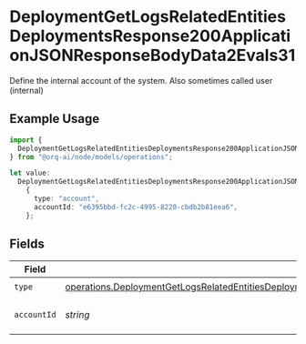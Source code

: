 # DeploymentGetLogsRelatedEntitiesDeploymentsResponse200ApplicationJSONResponseBodyData2Evals31

Define the internal account of the system. Also sometimes called user (internal)

## Example Usage

```typescript
import {
  DeploymentGetLogsRelatedEntitiesDeploymentsResponse200ApplicationJSONResponseBodyData2Evals31,
} from "@orq-ai/node/models/operations";

let value:
  DeploymentGetLogsRelatedEntitiesDeploymentsResponse200ApplicationJSONResponseBodyData2Evals31 =
    {
      type: "account",
      accountId: "e6395bbd-fc2c-4995-8220-cbdb2b81eea6",
    };
```

## Fields

| Field                                                                                                                                                                                                                                      | Type                                                                                                                                                                                                                                       | Required                                                                                                                                                                                                                                   | Description                                                                                                                                                                                                                                |
| ------------------------------------------------------------------------------------------------------------------------------------------------------------------------------------------------------------------------------------------ | ------------------------------------------------------------------------------------------------------------------------------------------------------------------------------------------------------------------------------------------ | ------------------------------------------------------------------------------------------------------------------------------------------------------------------------------------------------------------------------------------------ | ------------------------------------------------------------------------------------------------------------------------------------------------------------------------------------------------------------------------------------------ |
| `type`                                                                                                                                                                                                                                     | [operations.DeploymentGetLogsRelatedEntitiesDeploymentsResponse200ApplicationJSONResponseBodyData2Evals3Type](../../models/operations/deploymentgetlogsrelatedentitiesdeploymentsresponse200applicationjsonresponsebodydata2evals3type.md) | :heavy_check_mark:                                                                                                                                                                                                                         | N/A                                                                                                                                                                                                                                        |
| `accountId`                                                                                                                                                                                                                                | *string*                                                                                                                                                                                                                                   | :heavy_check_mark:                                                                                                                                                                                                                         | The id of the resource                                                                                                                                                                                                                     |